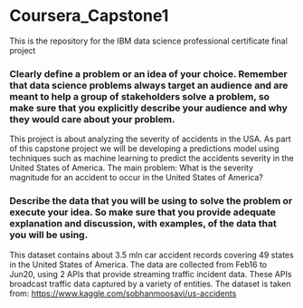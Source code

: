 # Coursera_Capstone1
This is the repository for the IBM data science professional certificate final project

### Clearly define a problem or an idea of your choice. Remember that data science problems always target an audience and are meant to help a group of stakeholders solve a problem, so make sure that you explicitly describe your audience and why they would care about your problem.
This project is about analyzing the severity of accidents in the USA. As part of this capstone project we will be developing a predictions model using techniques such as machine learning to predict the accidents severity in the United States of America. The main problem: What is the severity magnitude for an accident to occur in the United States of America?

### Describe the data that you will be using to solve the problem or execute your idea. So make sure that you provide adequate explanation and discussion, with examples, of the data that you will be using.
This dataset contains about 3.5 mln car accident records covering 49 states in the United States of America. The data are collected from Feb16 to Jun20, using 2 APIs that provide streaming traffic incident data. These APIs broadcast traffic data captured by a variety of entities. The dataset is taken from: https://www.kaggle.com/sobhanmoosavi/us-accidents
